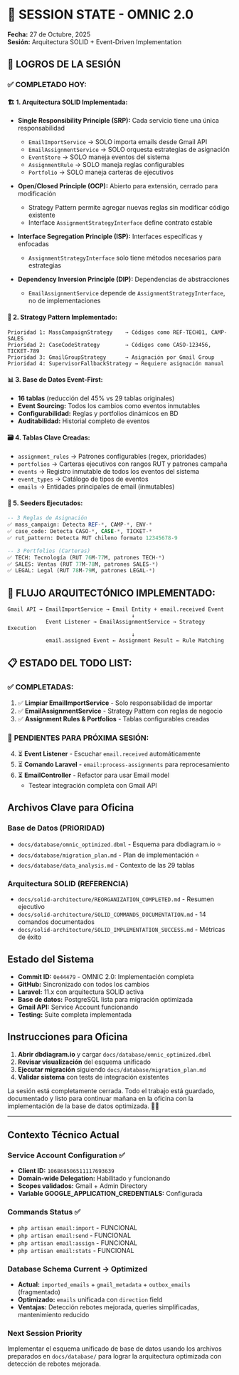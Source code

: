 # 🎯 SESSION STATE - OMNIC 2.0
**Fecha:** 27 de Octubre, 2025  
**Sesión:** Arquitectura SOLID + Event-Driven Implementation

## 🎉 LOGROS DE LA SESIÓN

### ✅ **COMPLETADO HOY:**

#### 🏗️ **1. Arquitectura SOLID Implementada:**
- **Single Responsibility Principle (SRP):** Cada servicio tiene una única responsabilidad
  - `EmailImportService` → SOLO importa emails desde Gmail API
  - `EmailAssignmentService` → SOLO orquesta estrategias de asignación
  - `EventStore` → SOLO maneja eventos del sistema
  - `AssignmentRule` → SOLO maneja reglas configurables
  - `Portfolio` → SOLO maneja carteras de ejecutivos

- **Open/Closed Principle (OCP):** Abierto para extensión, cerrado para modificación
  - Strategy Pattern permite agregar nuevas reglas sin modificar código existente
  - Interface `AssignmentStrategyInterface` define contrato estable

- **Interface Segregation Principle (ISP):** Interfaces específicas y enfocadas
  - `AssignmentStrategyInterface` solo tiene métodos necesarios para estrategias

- **Dependency Inversion Principle (DIP):** Dependencias de abstracciones
  - `EmailAssignmentService` depende de `AssignmentStrategyInterface`, no de implementaciones

#### 🎯 **2. Strategy Pattern Implementado:**
```
Prioridad 1: MassCampaignStrategy    → Códigos como REF-TECH01, CAMP-SALES
Prioridad 2: CaseCodeStrategy        → Códigos como CASO-123456, TICKET-789
Prioridad 3: GmailGroupStrategy      → Asignación por Gmail Group
Prioridad 4: SupervisorFallbackStrategy → Requiere asignación manual
```

#### 📊 **3. Base de Datos Event-First:**
- **16 tablas** (reducción del 45% vs 29 tablas originales)
- **Event Sourcing:** Todos los cambios como eventos inmutables
- **Configurabilidad:** Reglas y portfolios dinámicos en BD
- **Auditabilidad:** Historial completo de eventos

#### 🗃️ **4. Tablas Clave Creadas:**
- `assignment_rules` → Patrones configurables (regex, prioridades)
- `portfolios` → Carteras ejecutivos con rangos RUT y patrones campaña
- `events` → Registro inmutable de todos los eventos del sistema
- `event_types` → Catálogo de tipos de eventos
- `emails` → Entidades principales de email (inmutables)

#### 🌱 **5. Seeders Ejecutados:**
```sql
-- 3 Reglas de Asignación
✅ mass_campaign: Detecta REF-*, CAMP-*, ENV-*
✅ case_code: Detecta CASO-*, CASE-*, TICKET-*
✅ rut_pattern: Detecta RUT chileno formato 12345678-9

-- 3 Portfolios (Carteras)
✅ TECH: Tecnología (RUT 76M-77M, patrones TECH-*)
✅ SALES: Ventas (RUT 77M-78M, patrones SALES-*)
✅ LEGAL: Legal (RUT 78M-79M, patrones LEGAL-*)
```

## 🔄 **FLUJO ARQUITECTÓNICO IMPLEMENTADO:**

```
Gmail API → EmailImportService → Email Entity + email.received Event
                                       ↓
            Event Listener → EmailAssignmentService → Strategy Execution
                                       ↓
            email.assigned Event ← Assignment Result ← Rule Matching
```

## 📋 **ESTADO DEL TODO LIST:**

### ✅ **COMPLETADAS:**
1. ✅ **Limpiar EmailImportService** - Solo responsabilidad de importar
2. ✅ **EmailAssignmentService** - Strategy Pattern con reglas de negocio
3. ✅ **Assignment Rules & Portfolios** - Tablas configurables creadas

### 🔄 **PENDIENTES PARA PRÓXIMA SESIÓN:**
4. ⏳ **Event Listener** - Escuchar `email.received` automáticamente
5. ⏳ **Comando Laravel** - `email:process-assignments` para reprocesamiento
6. ⏳ **EmailController** - Refactor para usar Email model
   - Testear integración completa con Gmail API

## Archivos Clave para Oficina

### Base de Datos (PRIORIDAD)
- `docs/database/omnic_optimized.dbml` - Esquema para dbdiagram.io ⭐
- `docs/database/migration_plan.md` - Plan de implementación ⭐
- `docs/database/data_analysis.md` - Contexto de las 29 tablas

### Arquitectura SOLID (REFERENCIA)
- `docs/solid-architecture/REORGANIZATION_COMPLETED.md` - Resumen ejecutivo
- `docs/solid-architecture/SOLID_COMMANDS_DOCUMENTATION.md` - 14 comandos documentados
- `docs/solid-architecture/SOLID_IMPLEMENTATION_SUCCESS.md` - Métricas de éxito

## Estado del Sistema
- **Commit ID:** `0e44479` - OMNIC 2.0: Implementación completa
- **GitHub:** Sincronizado con todos los cambios
- **Laravel:** 11.x con arquitectura SOLID activa
- **Base de datos:** PostgreSQL lista para migración optimizada
- **Gmail API:** Service Account funcionando
- **Testing:** Suite completa implementada

## Instrucciones para Oficina
1. **Abrir dbdiagram.io** y cargar `docs/database/omnic_optimized.dbml`
2. **Revisar visualización** del esquema unificado
3. **Ejecutar migración** siguiendo `docs/database/migration_plan.md`
4. **Validar sistema** con tests de integración existentes

La sesión está completamente cerrada. Todo el trabajo está guardado, documentado y listo para continuar mañana en la oficina con la implementación de la base de datos optimizada. 🏢✅

---

## Contexto Técnico Actual

### Service Account Configuration ✅
- **Client ID:** `106868506511117693639`
- **Domain-wide Delegation:** Habilitado y funcionando
- **Scopes validados:** Gmail + Admin Directory
- **Variable GOOGLE_APPLICATION_CREDENTIALS:** Configurada

### Commands Status ✅
- `php artisan email:import` - FUNCIONAL
- `php artisan email:send` - FUNCIONAL  
- `php artisan email:assign` - FUNCIONAL
- `php artisan email:stats` - FUNCIONAL

### Database Schema Current → Optimized
- **Actual:** `imported_emails` + `gmail_metadata` + `outbox_emails` (fragmentado)
- **Optimizado:** `emails` unificada con `direction` field
- **Ventajas:** Detección rebotes mejorada, queries simplificadas, mantenimiento reducido

### Next Session Priority
Implementar el esquema unificado de base de datos usando los archivos preparados en `docs/database/` para lograr la arquitectura optimizada con detección de rebotes mejorada.